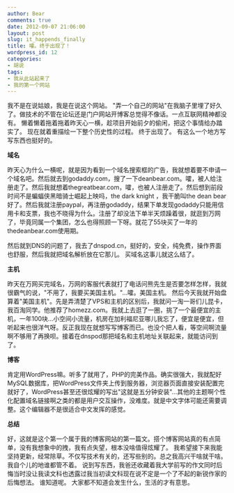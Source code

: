 ```yaml
---
author: Bear
comments: true
date: 2012-09-07 21:06:00
layout: post
slug: it_happends_finally
title: 嚯。终于出现了！
wordpress_id: 12
categories:
- 胡说
tags:
- 我从此站起来了
- 我的第一个网站
---
```


我不是在说姑娘，我是在说这个网站。
"弄一个自己的网站"在我脑子里埋了好久了。做技术的不管在论坛还是门户网站开博客总觉得不像话。一点互联网精神都没有。
懒着懒着拖着拖着昨天心一横，趁项目开始前夕的偷闲，把这个事情给办踏实了。
现在就着重描绘一下整个历史性的过程。
终于出现了。
有这么一个地方写写东西也挺好的。
<!-- more -->
**域名**

昨天心为什么一横呢，就是因为看到一个域名搜索框的广告，我就想着要不申请一个域名吧。然后就去到godaddy.com，搜了一下deanbear.com。嚯，被人给注册走了。然后我就想着thegreatbear.com，嚯，也被人注册走了。然后想到前段时间不是蝙蝠侠黑暗骑士崛起上映吗，the dark knight ，我干脆叫the dean bear好了。然后我就注册paypal，再注册godaddy，结果下单发现godaddy只能用信用卡和支票，我也不晓得为什么。注册了却没法下单半天烦躁着很，就逛到万网了，毕竟同属一个集团，怎么也得照顾一下呀。就花了55块买了一年的thedeanbear.com使用期。

然后就到DNS的问题了，我去了dnspod.cn，挺好的，安全，纯免费，操作界面也舒服，然后我就把域名解析放在它那儿。
买域名这事儿就这么结了。

**主机**

昨天在万网买完域名，万网的客服代表就打了电话问熊先生是否要怎样怎样，我就很霸气的说，"不用了，我要买美国主机。"...嚯。美国主机。
然后今天我就开始盘算着"美国主机"。先是弄清楚了VPS和主机的区别后，我就问一淘一哥们儿昆卡，我百淘同学。他推荐了homezz.com。我就上去逛了一圈，挑了一个最便宜的主机，一年100块...小空间小流量，机房在加利福尼亚哪儿我忘了，便宜是便宜，但听起来也很洋气呀。反正我现在就想写写博客而已。也没个把人看，等空间啊流量啊不够用了再换呗。接着在dnspod那把域名和主机地址关联起来，就能访问到了。

**博客**

肯定用WordPress嘛。听多了就用了，PHP的完美作品。确实很强大，我就配好MySQL数据库，把WordPress文件夹上传到服务器，浏览器页面直接安装配置完就好了，WordPress甚至还很炫耀的写出"这就是五分钟安装"...其他的主题啊个性化配置域名链接啊之类的都是用户交互操作，没难度。就是中文字体可能还需要调整。这个编辑器不是很适合中文发挥的感觉。

**总结**

好，这就是这个第一个属于我的博客网站的第一篇文。搭个博客网站真的有点简单，没有我想象中的拽，我有点失望，根本没啥值得炫耀了。
我希望接下来我能坚持更新，经常除草。不仅写技术有关的，还写些别的。总之我高兴干啥就干啥。我自个儿的地谁都管不着。
说到写东西，我爸还收藏着我大学前写的作文同时后悔当时没让我读文科也透露过我当初读文科现在说不定是一个了不起的新锐作家的后悔想法。
谁知道呢。
大家都不知道会发生什么，生活的才有意思。
